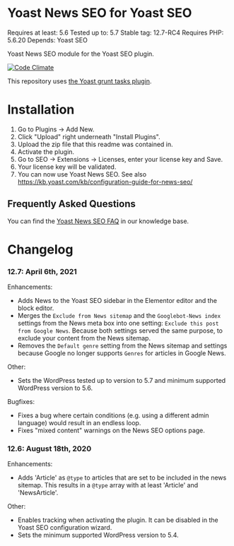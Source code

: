 Yoast News SEO for Yoast SEO
==========================
Requires at least: 5.6
Tested up to: 5.7
Stable tag: 12.7-RC4
Requires PHP: 5.6.20
Depends: Yoast SEO

Yoast News SEO module for the Yoast SEO plugin.

[![Code Climate](https://codeclimate.com/repos/54523c37e30ba0670f0016b8/badges/373c97133cba47d9822b/gpa.svg)](https://codeclimate.com/repos/54523c37e30ba0670f0016b8/feed)

This repository uses [the Yoast grunt tasks plugin](https://github.com/Yoast/plugin-grunt-tasks).

Installation
============

1. Go to Plugins -> Add New.
2. Click "Upload" right underneath "Install Plugins".
3. Upload the zip file that this readme was contained in.
4. Activate the plugin.
5. Go to SEO -> Extensions -> Licenses, enter your license key and Save.
6. Your license key will be validated.
7. You can now use Yoast News SEO. See also https://kb.yoast.com/kb/configuration-guide-for-news-seo/

Frequently Asked Questions
--------------------------

You can find the [Yoast News SEO FAQ](https://kb.yoast.com/kb/category/news-seo/) in our knowledge base.

Changelog
=========
### 12.7: April 6th, 2021
Enhancements:

* Adds News to the Yoast SEO sidebar in the Elementor editor and the block editor.
* Merges the `Exclude from News sitemap` and the `Googlebot-News index` settings from the News meta box into one setting: `Exclude this post from Google News`. Because both settings served the same purpose, to exclude your content from the News sitemap.
* Removes the `Default genre` setting from the News sitemap and settings because Google no longer supports `Genres` for articles in Google News.

Other:

* Sets the WordPress tested up to version to 5.7 and minimum supported WordPress version to 5.6.

Bugfixes:

* Fixes a bug where certain conditions (e.g. using a different admin language) would result in an endless loop.
* Fixes "mixed content" warnings on the News SEO options page.

### 12.6: August 18th, 2020
Enhancements:
* Adds 'Article' as `@type` to articles that are set to be included in the news sitemap. This results in a `@type` array with at least 'Article' and 'NewsArticle'.

Other:
* Enables tracking when activating the plugin. It can be disabled in the Yoast SEO configuration wizard.
* Sets the minimum supported WordPress version to 5.4.

